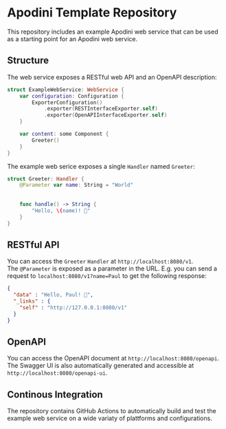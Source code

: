 # Apodini Template Repository

This repository includes an example Apodini web service that can be used as a starting point for an Apodini web service.  

## Structure

The web service exposes a RESTful web API and an OpenAPI description:  
```swift
struct ExampleWebService: WebService {
    var configuration: Configuration {
        ExporterConfiguration()
            .exporter(RESTInterfaceExporter.self)
            .exporter(OpenAPIInterfaceExporter.self)
    }

    var content: some Component {
        Greeter()
    }
}
```

The example web serice exposes a single `Handler` named `Greeter`:  
```swift
struct Greeter: Handler {
    @Parameter var name: String = "World"
    
    
    func handle() -> String {
        "Hello, \(name)! 👋"
    }
}
```

## RESTful API

You can access the `Greeter` `Handler` at `http://localhost:8080/v1`.  
The `@Parameter` is exposed as a parameter in the URL. E.g. you can send a request to `localhost:8080/v1?name=Paul` to get the following response:  
```json
{
  "data" : "Hello, Paul! 👋",
  "_links" : {
    "self" : "http://127.0.0.1:8080/v1"
  }
}
```

## OpenAPI

You can access the OpenAPI document at `http://localhost:8080/openapi`.  
The Swagger UI is also automatically generated and accessible at  `http://localhost:8080/openapi-ui`.

## Continous Integration

The repository contains GitHub Actions to automatically build and test the example web service on a wide variaty of plattforms and configurations.
